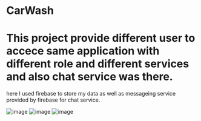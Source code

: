 # CarWash 
# This project provide different user to accece same application with different role and different services and also chat service was there.
here I used firebase to store my data as well as messageing service provided by firebase for chat service.

![image](https://github.com/brindadavda/CarWash/assets/77439170/074d99a8-bcfc-44f8-ad63-db97e81566cd)
![image](https://github.com/brindadavda/CarWash/assets/77439170/c2796b32-8717-44aa-b4aa-adf15e7f683f)
![image](https://github.com/brindadavda/CarWash/assets/77439170/be68d4b0-29c3-4f4d-8ca8-c70d38e89d83)

